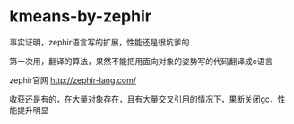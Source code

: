 # kmeans-by-zephir
事实证明，zephir语言写的扩展，性能还是很坑爹的

第一次用，翻译的算法，果然不能把用面向对象的姿势写的代码翻译成c语言

zephir官网 http://zephir-lang.com/

收获还是有的，在大量对象存在，且有大量交叉引用的情况下，果断关闭gc，性能提升明显
